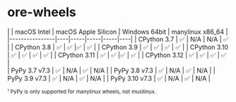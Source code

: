 ﻿# ore-wheels

|   | macOS Intel | macOS Apple Silicon | Windows 64bit | manylinux x86_64 |
|----------------|----|-----|-----|-----|----|
| CPython 3.7    | ✅ | N/A | N/A  | ✅ |
| CPython 3.8    | ✅ | ✅  |✅  |  ✅ | 
| CPython 3.9    | ✅ | ✅  | ✅  |  ✅ | 
| CPython 3.10   | ✅ | ✅  | ✅   |  ✅ | 
| CPython 3.11   | ✅ | ✅  |✅  |  ✅ | 
| CPython 3.12   | ✅ | ✅  | ✅   | ✅ |  
| PyPy 3.7 v7.3  | ✅ | N/A | ✅  |  N/A | 
| PyPy 3.8 v7.3  | ✅ | N/A | ✅  | N/A | 
| PyPy 3.9 v7.3  | ✅ | N/A | ✅  | N/A | 
| PyPy 3.10 v7.3 | ✅ | N/A | ✅  | N/A | 

<sup>¹ PyPy is only supported for manylinux wheels, not musllinux.</sup><br>